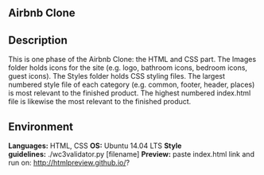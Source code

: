 ## Airbnb Clone

## Description

This is one phase of the Airbnb Clone: the HTML and CSS part. The Images folder holds icons for the site (e.g. logo, bathroom icons, bedroom icons, guest icons). The Styles folder holds CSS styling files. The largest numbered style file of each category (e.g. common, footer, header, places) is most relevant to the finished product. The highest numbered index.html file is likewise the most relevant to the finished product.


## Environment
**Languages:** HTML, CSS
**OS:** Ubuntu 14.04 LTS
**Style guidelines:** ./wc3validator.py [filename]
**Preview:** paste index.html link and run on: http://htmlpreview.github.io/?
